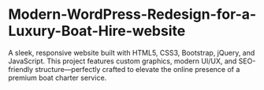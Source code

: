 # Modern-WordPress-Redesign-for-a-Luxury-Boat-Hire-website
A sleek, responsive website built with HTML5, CSS3, Bootstrap, jQuery, and JavaScript. This project features custom graphics, modern UI/UX, and SEO-friendly structure—perfectly crafted to elevate the online presence of a premium boat charter service.
